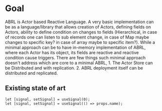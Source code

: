 # Goal

ABRL is Actor based Reactive Language. A very basic implementation can be as a language/library that allows creation of Actors,
defining fields on Actors, ability to define condition on changes to fields (Hierarchical, in case of records one can listen to sub element change, in case of Map maybe changes to specific key? in case of array maybe to specific item?). While a minimal approach can be to have in-memory implementation of ABRL, where each Actor has its object, its fields are reactive and reactive condition cause triggers. There are few things such minimal approach doesn't address which are core to a minimal ABRL, 1. The Actor Store can be Distributed and with replication. 2. ABRL deployment itself can be distributed and replicated.

## Existing state of art

```text
let [signal, setSignal] = useSignal(0);
let [signal, setSignal] = useSignal(() => props.name);
```